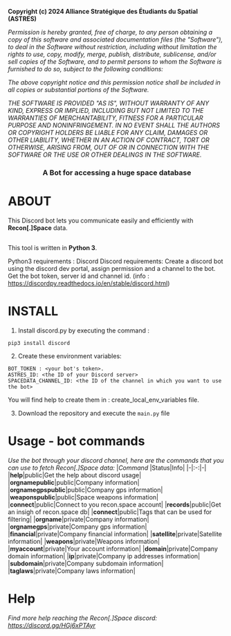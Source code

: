 **Copyright (c) 2024 Alliance Stratégique des Étudiants du Spatial (ASTRES)**

*Permission is hereby granted, free of charge, to any person obtaining a copy*
*of this software and associated documentation files (the "Software"), to deal*
*in the Software without restriction, including without limitation the rights*
*to use, copy, modify, merge, publish, distribute, sublicense, and/or sell*
*copies of the Software, and to permit persons to whom the Software is*
*furnished to do so, subject to the following conditions:*

*The above copyright notice and this permission notice shall be included in all*
*copies or substantial portions of the Software.*

*THE SOFTWARE IS PROVIDED "AS IS", WITHOUT WARRANTY OF ANY KIND, EXPRESS OR*
*IMPLIED, INCLUDING BUT NOT LIMITED TO THE WARRANTIES OF MERCHANTABILITY,*
*FITNESS FOR A PARTICULAR PURPOSE AND NONINFRINGEMENT. IN NO EVENT SHALL THE*
*AUTHORS OR COPYRIGHT HOLDERS BE LIABLE FOR ANY CLAIM, DAMAGES OR OTHER*
*LIABILITY, WHETHER IN AN ACTION OF CONTRACT, TORT OR OTHERWISE, ARISING FROM,*
*OUT OF OR IN CONNECTION WITH THE SOFTWARE OR THE USE OR OTHER DEALINGS IN THE*
*SOFTWARE.*

<h3 align="center">
    A Bot for accessing a huge space database
</h3>


# ABOUT

This Discord bot lets you communicate easily and efficiently with **Recon[.]Space** data.

##
This tool is written in **Python 3**.

Python3 requirements : Discord
Discord requirements: Create a discord bot using the discord dev portal, assign permission and a channel to the bot. Get the bot token, server id and channel id. (info : https://discordpy.readthedocs.io/en/stable/discord.html)

# INSTALL
1. Install discord.py by executing the command :
```
pip3 install discord
````

2. Create these environment variables:
```
BOT_TOKEN : <your bot's token>.
ASTRES_ID: <the ID of your Discord server>
SPACEDATA_CHANNEL_ID: <the ID of the channel in which you want to use the bot>
```
You will find help to create them in : create_local_env_variables file.

3. Download the repository and execute the `main.py` file


# Usage - bot commands
_Use the bot through your discord channel, here are the commands that you can use to fetch Recon[.]Space data:_
|*Command* |Status|Info|
|-|:-:|-|
|**help**|public|Get the help about discord usage|
|**orgnamepublic**|public|Company information|
|**orgnamegpspublic**|public|Company gps information|
|**weaponspublic**|public|Space weapons information|
|**connect**|public|Connect to you recon.space account|
|**records**|public|Get an insigh of recon.space db|
|**connect**|public|Tags that can be used for filtering|
|**orgname**|private|Company information|
|**orgnamegps**|private|Company gps information|
|**financial**|private|Company financial information|
|**satellite**|private|Satellite information|
|**weapons**|private|Weapons information|
|**myaccount**|private|Your account information|
|**domain**|private|Company domain information|
|**ip**|private|Company ip addresses information|
|**subdomain**|private|Company subdomain information|
|**taglaws**|private|Company laws information|

# Help
_Find more help reaching the Recon[.]Space discord: https://discord.gg/HGj6xPTAyr_

